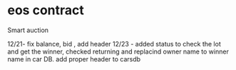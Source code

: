 # eos contract


Smart auction


12/21- fix balance, bid , add header
12/23 - added status to check the lot and get the winner, checked returning and replacind owner name to winner name in car DB. 
add proper header to carsdb 
